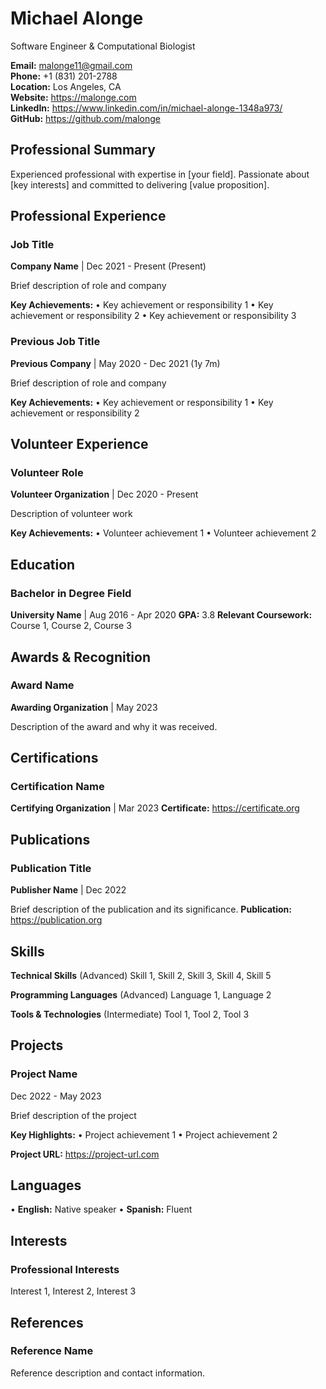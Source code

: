 # Michael Alonge
Software Engineer & Computational Biologist

**Email:** malonge11@gmail.com  
**Phone:** +1 (831) 201-2788  
**Location:** Los Angeles, CA  
**Website:** https://malonge.com  
**LinkedIn:** https://www.linkedin.com/in/michael-alonge-1348a973/  
**GitHub:** https://github.com/malonge  

## Professional Summary

Experienced professional with expertise in [your field]. Passionate about [key interests] and committed to delivering [value proposition].

## Professional Experience

### Job Title
**Company Name** | Dec 2021 - Present (Present)

Brief description of role and company

**Key Achievements:**
• Key achievement or responsibility 1
• Key achievement or responsibility 2
• Key achievement or responsibility 3

### Previous Job Title
**Previous Company** | May 2020 - Dec 2021 (1y 7m)

Brief description of role and company

**Key Achievements:**
• Key achievement or responsibility 1
• Key achievement or responsibility 2

## Volunteer Experience

### Volunteer Role
**Volunteer Organization** | Dec 2020 - Present

Description of volunteer work

**Key Achievements:**
• Volunteer achievement 1
• Volunteer achievement 2

## Education

### Bachelor in Degree Field
**University Name** | Aug 2016 - Apr 2020
**GPA:** 3.8
**Relevant Coursework:** Course 1, Course 2, Course 3

## Awards & Recognition

### Award Name
**Awarding Organization** | May 2023

Description of the award and why it was received.

## Certifications

### Certification Name
**Certifying Organization** | Mar 2023
**Certificate:** https://certificate.org

## Publications

### Publication Title
**Publisher Name** | Dec 2022

Brief description of the publication and its significance.
**Publication:** https://publication.org

## Skills

**Technical Skills** (Advanced)
Skill 1, Skill 2, Skill 3, Skill 4, Skill 5

**Programming Languages** (Advanced)
Language 1, Language 2

**Tools & Technologies** (Intermediate)
Tool 1, Tool 2, Tool 3

## Projects

### Project Name
Dec 2022 - May 2023

Brief description of the project

**Key Highlights:**
• Project achievement 1
• Project achievement 2

**Project URL:** https://project-url.com

## Languages

• **English:** Native speaker
• **Spanish:** Fluent

## Interests

### Professional Interests
Interest 1, Interest 2, Interest 3

## References

### Reference Name
Reference description and contact information.

